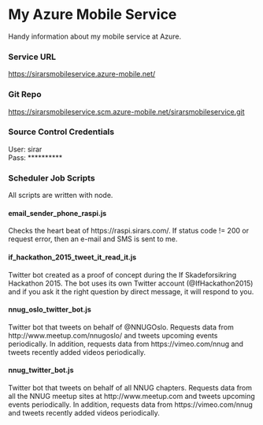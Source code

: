 # My Azure Mobile Service
Handy information about my mobile service at Azure.

<h3>Service URL</h3>

https://sirarsmobileservice.azure-mobile.net/

<h3>Git Repo</h3>

https://sirarsmobileservice.scm.azure-mobile.net/sirarsmobileservice.git

<h3>Source Control Credentials</h3>

User: sirar
<br />
Pass: **********

<h3>Scheduler Job Scripts</h3>
All scripts are written with node.
<h4>email_sender_phone_raspi.js</h4>
Checks the heart beat of https://raspi.sirars.com/. If status code != 200 or request error, then an e-mail and SMS is sent to me.
<br />
<h4>if_hackathon_2015_tweet_it_read_it.js</h4>
Twitter bot created as a proof of concept during the If Skadeforsikring Hackathon 2015. The bot uses its own Twitter account (@IfHackathon2015) and if you ask it the right question by direct message, it will respond to you. 
<br />
<h4>nnug_oslo_twitter_bot.js</h4>
Twitter bot that tweets on behalf of @NNUGOslo. Requests data from http://www.meetup.com/nnugoslo/ and tweets upcoming events periodically. In addition, requests data from https://vimeo.com/nnug and tweets recently added videos periodically.
<br />
<h4>nnug_twitter_bot.js</h4>
Twitter bot that tweets on behalf of all NNUG chapters. Requests data from all the NNUG meetup sites at http://www.meetup.com and tweets upcoming events periodically. In addition, requests data from https://vimeo.com/nnug and tweets recently added videos periodically.
